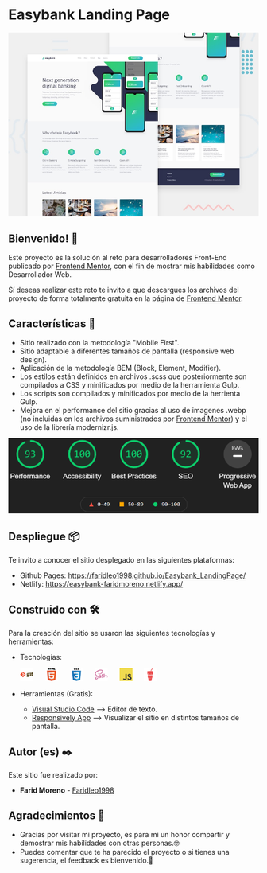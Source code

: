 # Easybank Landing Page
![Design preview for the Easybank landing page coding challenge](design/desktop-preview.jpg)

## Bienvenido! 👋

Este proyecto es la solución al reto para desarrolladores Front-End publicado por [Frontend Mentor](https://www.frontendmentor.io), con el fin de mostrar mis habilidades como Desarrollador Web.

Sí deseas realizar este reto te invito a que descargues los archivos del proyecto de forma totalmente gratuita en la página de [Frontend Mentor](https://www.frontendmentor.io).

## Características 📄

- Sitio realizado con la metodología "Mobile First".
- Sitio adaptable a diferentes tamaños de pantalla (responsive web design).
- Aplicación de la metodología BEM (Block, Element, Modifier).
- Los estilos están definidos en archivos .scss que posteriormente son compilados a CSS y minificados por medio de la herramienta Gulp.
- Los scripts son compilados y minificados por medio de la herrienta Gulp.
- Mejora en el performance del sitio gracias al uso de imagenes .webp (no incluidas en los archivos suministrados por [Frontend Mentor](https://www.frontendmentor.io)) y el uso de la librería modernizr.js.

![](design/performance.png)

## Despliegue 📦

Te invito a conocer el sitio desplegado en las siguientes plataformas:

- Github Pages: https://faridleo1998.github.io/Easybank_LandingPage/
- Netlify: https://easybank-faridmoreno.netlify.app/

## Construido con 🛠️

Para la creación del sitio se usaron las siguientes tecnologías y herramientas:

- Tecnologías:

    <img vertical-align="left" alt="Git" title="Git" width="26px" src="https://raw.githubusercontent.com/github/explore/80688e429a7d4ef2fca1e82350fe8e3517d3494d/topics/git/git.png" style="max-width:100%">
    <img vertical-align="left"  style="margin-left:20px" alt="HTML5" title="HTML5" width="26px" src="https://raw.githubusercontent.com/github/explore/80688e429a7d4ef2fca1e82350fe8e3517d3494d/topics/html/html.png" style="max-width:100%;">
    <img vertical-align="left" alt="CSS3" title="CSS3" width="26px" style="margin-left:20px" src="https://raw.githubusercontent.com/github/explore/80688e429a7d4ef2fca1e82350fe8e3517d3494d/topics/css/css.png" style="max-width:100%;">
    <img vertical-align="left" alt="SASS" title="SASS" width="26px" style="margin-left:20px" src="https://raw.githubusercontent.com/github/explore/80688e429a7d4ef2fca1e82350fe8e3517d3494d/topics/sass/sass.png" style="max-width:100%;">
    <img vertical-align="left" alt="JavaScript" title="JavaScript" width="26px" style="margin-left:20px" src="https://raw.githubusercontent.com/github/explore/80688e429a7d4ef2fca1e82350fe8e3517d3494d/topics/javascript/javascript.png" style="max-width:100%;">
    <img vertical-align="left" alt="Gulp" title="Gulp" width="26px" style="margin-left:20px" src="https://raw.githubusercontent.com/github/explore/80688e429a7d4ef2fca1e82350fe8e3517d3494d/topics/gulp/gulp.png" style="max-width:100%;">

- Herramientas (Gratis):
    - [Visual Studio Code](https://code.visualstudio.com/) --> Editor de texto.
    - [Responsively App](https://responsively.app/) --> Visualizar el sitio en distintos tamaños de pantalla.

## Autor (es) ✒️

Este sitio fue realizado por:

* **Farid Moreno** - [Faridleo1998](https://github.com/Faridleo1998)


<!-- También puedes mirar la lista de todos los [contribuyentes](https://github.com/your/project/contributors) quíenes han participado en este proyecto. 
 -->

## Agradecimientos 🎁

* Gracias por visitar mi proyecto, es para mi un honor compartir y demostrar mis habilidades con otras personas.🤓
* Puedes comentar que te ha parecido el proyecto o si tienes una sugerencia, el feedback es bienvenido.📢
<!-- * Invita una cerveza 🍺 o un café ☕ a alguien del equipo. 
* etc. -->
